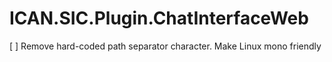 # ICAN.SIC.Plugin.ChatInterfaceWeb

[ ] Remove hard-coded path separator character. Make Linux mono friendly

